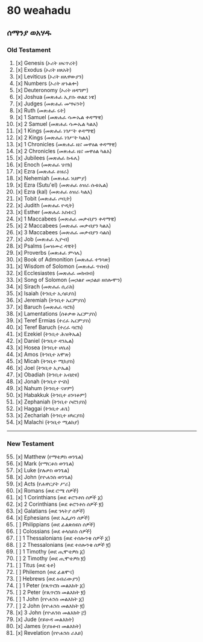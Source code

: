 # 80 weahadu
## ሰማንያ ወአሃዱ
### Old Testament
1.  [x] Genesis (ኦሪት ዘፍጥረት)
2.  [x] Exodus (ኦሪት ዘጸአት)
3.  [x] Leviticus (ኦሪት ዘሌዋውያን)
4.  [x] Numbers (ኦሪት ዘኁልቍ)
5.  [x] Deuteronomy (ኦሪት ዘዳግም)
6.  [x] Joshua (መጽሐፈ ኢያሱ ወልደ ነዌ)
7.  [x] Judges (መጽሐፈ መሣፍንት)
8.  [x] Ruth (መጽሐፈ ሩት)
9.  [x] 1 Samuel (መጽሐፈ ሳሙኤል ቀዳማዊ)
10. [x] 2 Samuel (መጽሐፈ ሳሙኤል ካልእ)
11. [x] 1 Kings (መጽሐፈ ነገሥት ቀዳማዊ)
12. [x] 2 Kings (መጽሐፈ ነገሥት ካልእ)
13. [x] 1 Chronicles (መጽሐፈ ዜና መዋዕል ቀዳማዊ)
14. [x] 2 Chronicles (መጽሐፈ ዜና መዋዕል ካልእ)
15. [x] Jubilees (መጽሐፈ ኩፋሌ)
16. [x] Enoch (መጽሐፈ ሄኖክ)
17. [x] Ezra (መጽሐፈ ዕዝራ)
18. [x] Nehemiah (መጽሐፈ ነህምያ)
19. [x] Ezra (Sutu'el) (መጽሐፈ ዕዝራ ሱቱኤል)
20. [x] Ezra (kal) (መጽሐፈ ዕዝራ ካልእ)
21. [x] Tobit (መጽሐፈ ጦቢት)
22. [x] Judith (መጽሐፈ ዮዲት)
23. [x] Esther (መጽሐፈ አስቴር)
24. [x] 1 Maccabees (መጽሐፈ መቃብያን ቀዳማዊ)
25. [x] 2 Maccabees (መጽሐፈ መቃብያን ካልእ)
26. [x] 3 Maccabees (መጽሐፈ መቃብያን ሳልስ)
27. [x] Job (መጽሐፈ ኢዮብ)
28. [x] Psalms (መዝሙረ ዳዊት)
29. [x] Proverbs (መጽሐፈ ምሳሌ)
30. [x] Book of Admonition (መጽሐፈ ተግሳጽ)
31. [x] Wisdom of Solomon (መጽሐፈ ጥበብ)
32. [x] Ecclesiastes (መጽሐፈ መክብብ)
33. [x] Song of Solomon (መኃልየ መኃልይ ዘሰሎሞን)
34. [x] Sirach (መጽሐፈ ሲራክ)
35. [x] Isaiah (ትንቢተ ኢሳይያስ)
36. [x] Jeremiah (ትንቢተ ኤርምያስ)
37. [x] Baruch (መጽሐፈ ባሮክ)
38. [x] Lamentations (ሰቆቃወ ኤርምያስ)
39. [x] Teref Ermias (ተረፈ ኤርምያስ)
40. [x] Teref Baruch (ተረፈ ባሮክ)
41. [x] Ezekiel (ትንቢተ ሕዝቅኤል)
42. [x] Daniel (ትንቢተ ዳንኤል)
43. [x] Hosea (ትንቢተ ሆሴዕ)
44. [x] Amos (ትንቢተ አሞጽ)
45. [x] Micah (ትንቢተ ሚክያስ)
46. [x] Joel (ትንቢተ ኢዮኤል)
47. [x] Obadiah (ትንቢተ አብድዩ)
48. [x] Jonah (ትንቢተ ዮናስ)
49. [x] Nahum (ትንቢተ ናሆም)
50. [x] Habakkuk (ትንቢተ ዕንባቆም)
51. [x] Zephaniah (ትንቢተ ሶፎንያስ)
52. [x] Haggai (ትንቢተ ሐጌ)
53. [x] Zechariah (ትንቢተ ዘካርያስ)
54. [x] Malachi (ትንቢተ ሚልክያ)

---
### New Testament
55. [x] Matthew (የማቴዎስ ወንጌል)
56. [x] Mark (የማርቆስ ወንጌል)
57. [x] Luke (የሉቃስ ወንጌል)
58. [x] John (የዮሐንስ ወንጌል)
59. [x] Acts (የሐዋርያት ሥራ)
60. [x] Romans (ወደ ሮሜ ሰዎች)
61. [x] 1 Corinthians (ወደ ቆሮንቶስ ሰዎች ፩)
62. [x] 2 Corinthians (ወደ ቆሮንቶስ ሰዎች ፪)
63. [x] Galatians (ወደ ገላትያ ሰዎች)
64. [x] Ephesians (ወደ ኤፌሶን ሰዎች)
65. [ ] Philippians (ወደ ፊልጵስዩስ ሰዎች)
66. [ ] Colossians (ወደ ቆላስይስ ሰዎች)
67. [ ] 1 Thessalonians (ወደ ተሰሎንቄ ሰዎች ፩)
68. [ ] 2 Thessalonians (ወደ ተሰሎንቄ ሰዎች ፪)
69. [ ] 1 Timothy (ወደ ጢሞቴዎስ ፩)
70. [ ] 2 Timothy (ወደ ጢሞቴዎስ ፪)
71. [ ] Titus (ወደ ቲቶ)
72. [ ] Philemon (ወደ ፊልሞና)
73. [ ] Hebrews (ወደ ዕብራውያን)
74. [ ] 1 Peter (የጴጥሮስ መልእክት ፩)
75. [ ] 2 Peter (የጴጥሮስ መልእክት ፪)
76. [ ] 1 John (የዮሐንስ መልእክት ፩)
77. [ ] 2 John (የዮሐንስ መልእክት ፪)
78. [x] 3 John (የዮሐንስ መልእክት ፫)
79. [x] Jude (የይሁዳ መልእክት)
80. [x] James (የያዕቆብ መልእክት)
81. [x] Revelation (የዮሐንስ ራእይ)
